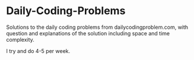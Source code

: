 # Daily-Coding-Problems

Solutions to the daily coding problems from dailycodingproblem.com, with question and explanations of the solution including space and time complexity.

I try and do 4-5 per week.
